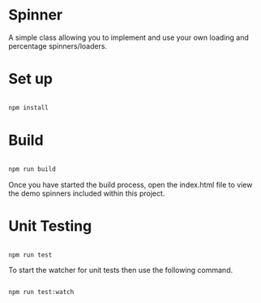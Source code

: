 # Spinner

A simple class allowing you to implement and use your own loading and percentage spinners/loaders.

# Set up

``` bash

npm install

```

# Build

``` bash

npm run build

```

Once you have started the build process, open the index.html file to view the demo spinners included within this project.

# Unit Testing

``` bash

npm run test

```

To start the watcher for unit tests then use the following command.

``` bash

npm run test:watch

```